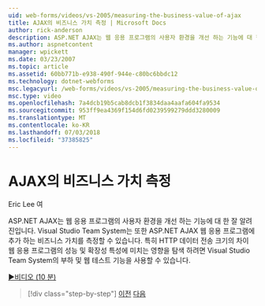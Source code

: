 ```yaml
---
uid: web-forms/videos/vs-2005/measuring-the-business-value-of-ajax
title: AJAX의 비즈니스 가치 측정 | Microsoft Docs
author: rick-anderson
description: ASP.NET AJAX는 웹 응용 프로그램의 사용자 환경을 개선 하는 기능에 대 한 잘 알려진입니다. Visual Studio Team system을 busine를 측정할 수 있습니다...
ms.author: aspnetcontent
manager: wpickett
ms.date: 03/23/2007
ms.topic: article
ms.assetid: 60bb771b-e938-490f-944e-c80bc6bbdc12
ms.technology: dotnet-webforms
msc.legacyurl: /web-forms/videos/vs-2005/measuring-the-business-value-of-ajax
msc.type: video
ms.openlocfilehash: 7a4dcb19b5cab8dcb1f3834daa4aafa604fa9534
ms.sourcegitcommit: 953ff9ea4369f154d6fd0239599279ddd3280009
ms.translationtype: MT
ms.contentlocale: ko-KR
ms.lasthandoff: 07/03/2018
ms.locfileid: "37385825"
---
```

<a name="measuring-the-business-value-of-ajax"></a>AJAX의 비즈니스 가치 측정
====================
Eric Lee 여

ASP.NET AJAX는 웹 응용 프로그램의 사용자 환경을 개선 하는 기능에 대 한 잘 알려진입니다. Visual Studio Team System는 또한 ASP.NET AJAX 웹 응용 프로그램에 추가 하는 비즈니스 가치를 측정할 수 있습니다. 특히 HTTP 데이터 전송 크기의 차이 웹 응용 프로그램의 성능 및 확장성 특성에 미치는 영향을 탐색 하려면 Visual Studio Team System의 부하 및 웹 테스트 기능을 사용할 수 있습니다.

[&#9654;비디오 (10 분)](https://channel9.msdn.com/Blogs/ASP-NET-Site-Videos/measuring-the-business-value-of-ajax)

> [!div class="step-by-step"]
> [이전](introduction-to-managing-and-running-tests-with-team-system.md)
> [다음](code-coverage-of-automated-tests.md)
